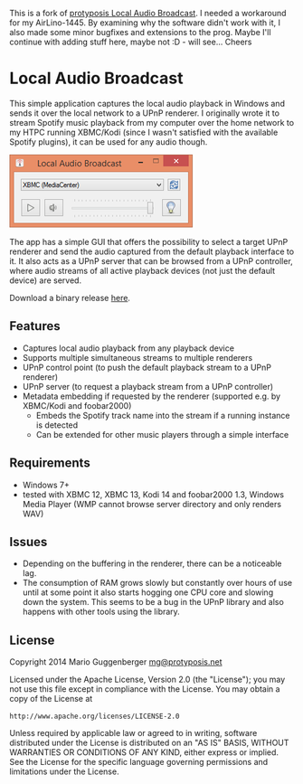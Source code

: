 This is a fork of [protyposis Local Audio Broadcast](https://github.com/protyposis/LocalAudioBroadcast).
I needed a workaround for my AirLino-1445. By examining why the software didn't work with it, I also made some minor bugfixes and extensions to the prog. Maybe I'll continue with adding stuff here, maybe not :D - will see...
Cheers

Local Audio Broadcast
=====================

This simple application captures the local audio playback
in Windows and sends it over the local network to a UPnP renderer. 
I originally wrote it to stream Spotify music playback from 
my computer over the home network to my HTPC running XBMC/Kodi 
(since I wasn't satisfied with the available Spotify plugins), 
it can be used for any audio though.

![Screenshot of the GUI](screenshot_gui.png)

The app has a simple GUI that offers the possibility to select a
target UPnP renderer and send the audio captured from the default
playback interface to it. It also acts as a UPnP server that can
be browsed from a UPnP controller, where audio streams of all
active playback devices (not just the default device) are served.

Download a binary release [here](https://github.com/protyposis/LocalAudioBroadcast/releases).


Features
--------

* Captures local audio playback from any playback device
* Supports multiple simultaneous streams to multiple renderers
* UPnP control point (to push the default playback stream to a UPnP renderer)
* UPnP server (to request a playback stream from a UPnP controller)
* Metadata embedding if requested by the renderer (supported e.g. by XBMC/Kodi and foobar2000)
    * Embeds the Spotify track name into the stream if a running instance is detected
    * Can be extended for other music players through a simple interface


Requirements
------------

* Windows 7+
* tested with XBMC 12, XBMC 13, Kodi 14 and foobar2000 1.3, Windows Media Player (WMP cannot browse server directory and only renders WAV)


Issues
------

* Depending on the buffering in the renderer, there can be a noticeable lag.
* The consumption of RAM grows slowly but constantly over hours of use until at some point it also starts hogging one CPU core and slowing down the system. This seems to be a bug in the UPnP library and also happens with other tools using the library.


License
-------

Copyright 2014 Mario Guggenberger <mg@protyposis.net>

Licensed under the Apache License, Version 2.0 (the "License");
you may not use this file except in compliance with the License.
You may obtain a copy of the License at

    http://www.apache.org/licenses/LICENSE-2.0

Unless required by applicable law or agreed to in writing, software
distributed under the License is distributed on an "AS IS" BASIS,
WITHOUT WARRANTIES OR CONDITIONS OF ANY KIND, either express or implied.
See the License for the specific language governing permissions and
limitations under the License.
